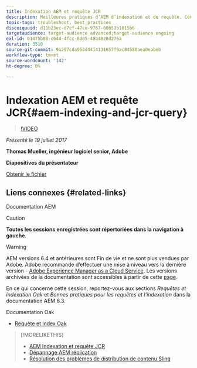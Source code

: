 ```yaml
---
title: Indexation AEM et requête JCR
description: Meilleures pratiques d’AEM d’indexation et de requête. Comment résoudre les problèmes de requête dans AEM, et comment configurer et gérer les index.
topic-tags: troubleshoot, best_practices
discoiquuid: d11b23ec-d7cf-47ce-9767-60b53b1015b6
targetaudience: target-audience advanced;target-audience ongoing
exl-id: 01475b08-c644-4fcc-8d85-48b4828d276a
duration: 3510
source-git-commit: 9a297cda953d4414131657f9ac84580aea0eabeb
workflow-type: tm+mt
source-wordcount: '142'
ht-degree: 0%

---
```


# Indexation AEM et requête JCR{#aem-indexing-and-jcr-query}

>[!VIDEO](https://video.tv.adobe.com/v/19133/?quality=9)

*Présenté le 19 juillet 2017*

**Thomas Mueller, ingénieur logiciel senior, Adobe**

**Diapositives du présentateur**

[Obtenir le fichier](assets/aem-gems-aem-indexing-and-jcr-query.pdf)

## Liens connexes {#related-links}

Documentation AEM

>[!CAUTION]
>
>**Toutes les sessions enregistrées sont répertoriées dans la navigation à gauche**.

>[!WARNING]
>
>AEM versions 6.4 et antérieures sont Fin de vie et ne sont plus vendues par Adobe.  Adobe recommande d’effectuer une mise à niveau vers la dernière version - [Adobe Experience Manager as a Cloud Service](https://experienceleague.adobe.com/docs/experience-manager-cloud-service.html?lang=fr).  Les versions archivées de la documentation sont accessibles à partir de cette [page](https://experienceleague.adobe.com/docs/experience-manager-release-information/aem-release-updates/previous-updates/aem-previous-versions.html?lang=fr).
>
>En ce qui concerne cette session, reportez-vous aux sections *Requêtes et indexation Oak* et *Bonnes pratiques pour les requêtes et l’indexation* dans la documentation AEM 6.3.

Documentation Oak

* [Requête et index Oak](https://experienceleague.adobe.com/docs/experience-manager-65/deploying/deploying/queries-and-indexing.html?lang=fr)

<!--
[Get back to the Overview](https://helpx.adobe.com/fr/experience-manager/kt/eseminars/gems/aem-index.html)
-->

>[!MORELIKETHIS]
>
>* [AEM Indexation et requête JCR](aem-indexing-jcr-query.md)
>* [Dépannage AEM réplication](aem-troubleshooting-aem-replication.md)
>* [Résolution des problèmes de distribution de contenu Sling](aem-troubleshooting-sling.md)
<!-- 
>* linking to helpx, removed for now [Adobe Experience Manager: AEM 6.x Maintenance Tasks](https://helpx.adobe.com/experience-manager/kt/eseminars/ccoo-aem-Aug-register.html)
-->
